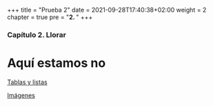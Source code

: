 +++
title = "Prueba 2"
date = 2021-09-28T17:40:38+02:00
weight = 2
chapter = true
pre = "<b>2. </b>"
+++

### Capítulo 2. Llorar

# Aquí estamos no

[Tablas y listas](/prueba2/tablasylistas)

[Imágenes](/prueba2/imagenes)